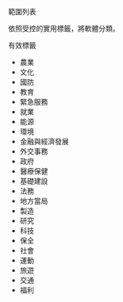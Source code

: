 範圍列表

依照受控的實用標籤，將軟體分類。

有效標籤

- 農業
- 文化
- 國防
- 教育
- 緊急服務
- 就業
- 能源
- 環境
- 金融與經濟發展
- 外交事務
- 政府
- 醫療保健
- 基礎建設
- 法務
- 地方當局
- 製造
- 研究
- 科技
- 保全
- 社會
- 運動
- 旅遊
- 交通
- 福利

